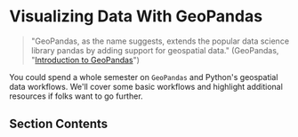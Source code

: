 # Visualizing Data With GeoPandas

<blockquote>"GeoPandas, as the name suggests, extends the popular data science library pandas by adding support for geospatial data." (GeoPandas, "<a href="https://geopandas.org/en/stable/getting_started/introduction.html">Introduction to GeoPandas</a>")</blockquote>

You could spend a whole semester on `GeoPandas` and Python's geospatial data workflows. We'll cover some basic workflows and highlight additional resources if folks want to go further.

## Section Contents

```{tableofcontents}
```
